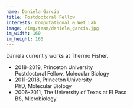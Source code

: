 ```yaml
---
name: Daniela Garcia
title: Postdoctoral Fellow
interests: Computational & Wet Lab
image: /img/team/daniela_garcia.jpg
im_width: 160
im_height: 160
---
```

Daniela currently works at Thermo Fisher.

* 2018-2019, Princeton University  
Postdoctoral Fellow, Molecular Biology  
* 2011-2018, Princeton University  
PhD, Molecular Biology  
* 2006-2011, The University of Texas at El Paso  
BS, Microbiology    
